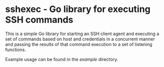 # sshexec - Go library for executing SSH commands

This is a simple Go library for starting an SSH client agent and
executing a set of commands based on host and credentials in a
concurrent manner and passing the results of that command execution to
a set of listening functions.

Example usage can be found in the *example* directory.
